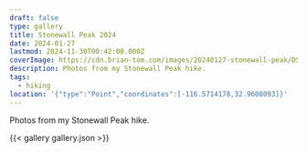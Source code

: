 ```yaml
---
draft: false
type: gallery
title: Stonewall Peak 2024
date: 2024-01-27
lastmod: 2024-11-30T00:42:00.000Z
coverImage: https://cdn.brian-tom.com/images/20240127-stonewall-peak/DSC00176.jpg
description: Photos from my Stonewall Peak hike.
tags:
  - hiking
location: '{"type":"Point","coordinates":[-116.5714178,32.9608093]}'
---
```


Photos from my Stonewall Peak hike.

{{< gallery gallery.json >}}
